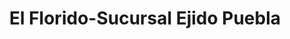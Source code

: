 ---
title: "El Florido-Sucursal Ejido Puebla"
url: /mexicali/el-florido-sucursal-ejido-puebla/
shop: comodidad
---